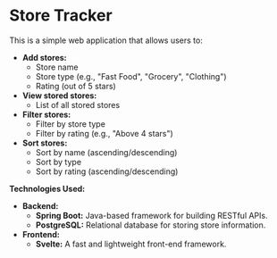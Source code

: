 # Store Tracker

This is a simple web application that allows users to:

* **Add stores:** 
    * Store name
    * Store type (e.g., "Fast Food", "Grocery", "Clothing")
    * Rating (out of 5 stars)
* **View stored stores:**
    * List of all stored stores
* **Filter stores:**
    * Filter by store type
    * Filter by rating (e.g., "Above 4 stars")
* **Sort stores:**
    * Sort by name (ascending/descending)
    * Sort by type
    * Sort by rating (ascending/descending)

**Technologies Used:**

* **Backend:**
    * **Spring Boot:** Java-based framework for building RESTful APIs.
    * **PostgreSQL:** Relational database for storing store information.
* **Frontend:**
    * **Svelte:** A fast and lightweight front-end framework.


